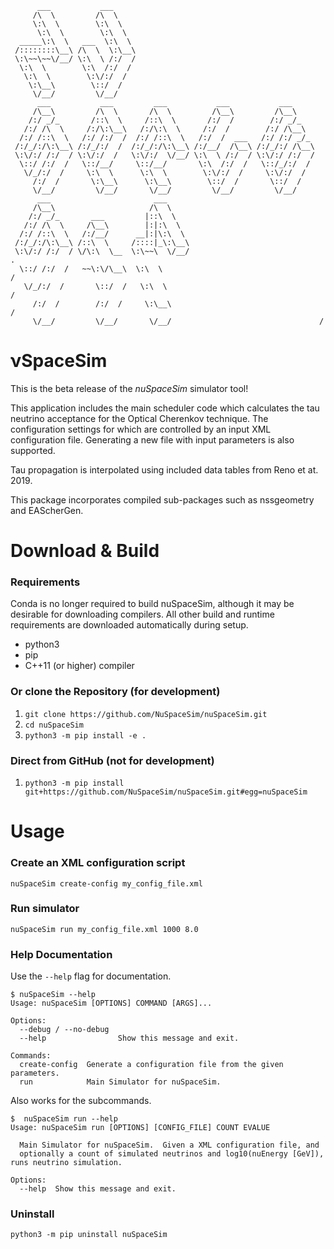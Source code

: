 ```
      ___           ___
     /\  \         /\  \
     \:\  \        \:\  \
      \:\  \        \:\  \
  _____\:\  \   ___  \:\  \
 /::::::::\__\ /\  \  \:\__\
 \:\~~\~~\/__/ \:\  \ /:/  /
  \:\  \        \:\  /:/  /
   \:\  \        \:\/:/  /
    \:\__\        \::/  /
     \/__/         \/__/
      ___           ___         ___           ___           ___
     /\__\         /\  \       /\  \         /\__\         /\__\
    /:/ _/_       /::\  \     /::\  \       /:/  /        /:/ _/_
   /:/ /\  \     /:/\:\__\   /:/\:\  \     /:/  /        /:/ /\__\
  /:/ /::\  \   /:/ /:/  /  /:/ /::\  \   /:/  /  ___   /:/ /:/ _/_
 /:/_/:/\:\__\ /:/_/:/  /  /:/_/:/\:\__\ /:/__/  /\__\ /:/_/:/ /\__\
 \:\/:/ /:/  / \:\/:/  /   \:\/:/  \/__/ \:\  \ /:/  / \:\/:/ /:/  /
  \::/ /:/  /   \::/__/     \::/__/       \:\  /:/  /   \::/_/:/  /
   \/_/:/  /     \:\  \      \:\  \        \:\/:/  /     \:\/:/  /
     /:/  /       \:\__\      \:\__\        \::/  /       \::/  /
     \/__/         \/__/       \/__/         \/__/         \/__/
      ___                       ___
     /\__\                     /\  \
    /:/ _/_       ___         |::\  \
   /:/ /\  \     /\__\        |:|:\  \
  /:/ /::\  \   /:/__/      __|:|\:\  \
 /:/_/:/\:\__\ /::\  \     /::::|_\:\__\
 \:\/:/ /:/  / \/\:\  \__  \:\~~\  \/__/                                 .
  \::/ /:/  /   ~~\:\/\__\  \:\  \                                      /
   \/_/:/  /       \::/  /   \:\  \                                    /
     /:/  /        /:/  /     \:\__\                                  /
     \/__/         \/__/       \/__/                                 /

```

# νSpaceSim

This is the beta release of the *nuSpaceSim* simulator tool!

This application includes the main scheduler code which calculates the tau
neutrino acceptance for the Optical Cherenkov technique. The configuration
settings for which are controlled by an input XML configuration file. Generating
a new file with input parameters is also supported.

Tau propagation is interpolated using included data tables from Reno et at.
2019.

This package incorporates compiled sub-packages such as nssgeometry and
EAScherGen.


# Download & Build

### Requirements

Conda is no longer required to build nuSpaceSim, although it may be desirable
for downloading compilers. All other build and runtime requirements are 
downloaded automatically during setup.

 * python3
 * pip
 * C++11 (or higher) compiler


### Or clone the Repository (for development)

1. `git clone https://github.com/NuSpaceSim/nuSpaceSim.git`
2. `cd nuSpaceSim`
3. `python3 -m pip install -e .`

### Direct from GitHub (not for development)

1. `python3 -m pip install git+https://github.com/NuSpaceSim/nuSpaceSim.git#egg=nuSpaceSim`

# Usage

### Create an XML configuration script

`nuSpaceSim create-config my_config_file.xml`

### Run simulator

`nuSpaceSim run my_config_file.xml 1000 8.0`

### Help Documentation

Use the `--help` flag for documentation.

```
$ nuSpaceSim --help
Usage: nuSpaceSim [OPTIONS] COMMAND [ARGS]...

Options:
  --debug / --no-debug
  --help                Show this message and exit.

Commands:
  create-config  Generate a configuration file from the given parameters.
  run            Main Simulator for nuSpaceSim.
```

Also works for the subcommands.

```
$  nuSpaceSim run --help
Usage: nuSpaceSim run [OPTIONS] [CONFIG_FILE] COUNT EVALUE

  Main Simulator for nuSpaceSim.  Given a XML configuration file, and
  optionally a count of simulated neutrinos and log10(nuEnergy [GeV]), runs neutrino simulation.

Options:
  --help  Show this message and exit.
```

### Uninstall

`python3 -m pip uninstall nuSpaceSim`

